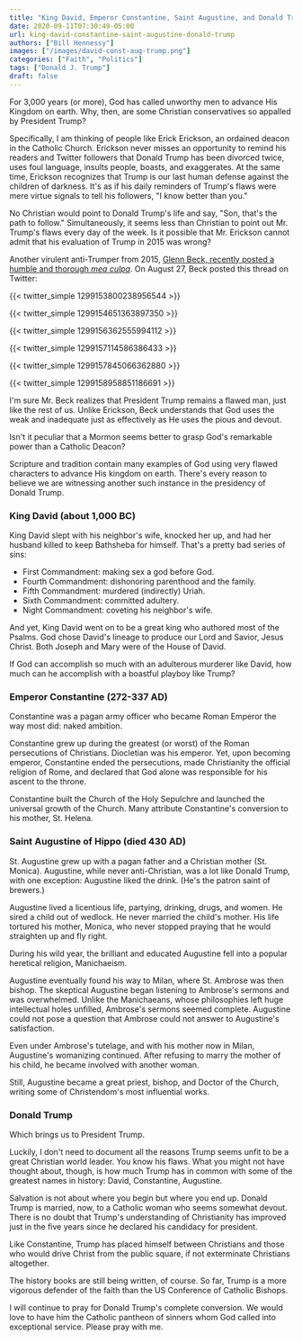 ```yaml
---
title: "King David, Emperor Constantine, Saint Augustine, and Donald Trump?"
date: 2020-09-11T07:30:49-05:00
url: king-david-constantine-saint-augustine-donald-trump
authors: ["Bill Hennessy"]
images: ["/images/david-const-aug-trump.png"]
categories: ["Faith", "Politics"]
tags: ["Donald J. Trump"]
draft: false
---
```


For 3,000 years (or more), God has called unworthy men to advance His Kingdom on earth. Why, then, are some Christian conservatives so appalled by President Trump?

Specifically, I am thinking of people like Erick Erickson, an ordained deacon in the Catholic Church. Erickson never misses an opportunity to remind his readers and Twitter followers that Donald Trump has been divorced twice, uses foul language, insults people, boasts, and exaggerates. At the same time, Erickson recognizes that Trump is our last human defense against the children of darkness. It's as if his daily reminders of Trump's flaws were mere virtue signals to tell his followers, "I know better than you."

No Christian would point to Donald Trump's life and say, "Son, that's the path to follow." Simultaneously, it seems less than Christian to point out Mr. Trump's flaws every day of the week. Is it possible that Mr. Erickson cannot admit that his evaluation of Trump in 2015 was wrong? 

Another virulent anti-Trumper from 2015, [Glenn Beck, recently posted a humble and thorough *mea culpa*](https://www.thegatewaypundit.com/2020/08/glenn-beck-apologizes-misjudging-trump-2016-video/). On August 27, Beck posted this thread on Twitter:

{{< twitter_simple  1299153800238956544 >}}

{{< twitter_simple  1299154651363897350 >}}

{{< twitter_simple  1299156362555994112 >}}

{{< twitter_simple  1299157114586386433 >}}

{{< twitter_simple  1299157845066362880 >}}

{{< twitter_simple  1299158958851186691 >}}

I'm sure Mr. Beck realizes that President Trump remains a flawed man, just like the rest of us. Unlike Erickson, Beck understands that God uses the weak and inadequate just as effectively as He uses the pious and devout. 

Isn't it peculiar that a Mormon seems better to grasp God's remarkable power than a Catholic Deacon?

Scripture and tradition contain many examples of God using very flawed characters to advance His kingdom on earth. There's every reason to believe we are witnessing another such instance in the presidency of Donald Trump. 

### King David (about 1,000 BC)

King David slept with his neighbor's wife, knocked her up, and had her husband killed to keep Bathsheba for himself. That's a pretty bad series of sins:

* First Commandment: making sex a god before God.
* Fourth Commandment: dishonoring parenthood and the family.
* Fifth Commandment: murdered (indirectly) Uriah.
* Sixth Commandment: committed adultery.
* Night Commandment: coveting his neighbor's wife.

And yet, King David went on to be a great king who authored most of the Psalms. God chose David's lineage to produce our Lord and Savior, Jesus Christ. Both Joseph and Mary were of the House of David. 

If God can accomplish so much with an adulterous murderer like David, how much can he accomplish with a boastful playboy like Trump?

### Emperor Constantine (272-337 AD)

Constantine was a pagan army officer who became Roman Emperor the way most did: naked ambition.

Constantine grew up during the greatest (or worst) of the Roman persecutions of Christians. Diocletian was his emperor. Yet, upon becoming emperor, Constantine ended the persecutions, made Christianity the official religion of Rome, and declared that God alone was responsible for his ascent to the throne. 

Constantine built the Church of the Holy Sepulchre and launched the universal growth of the Church. Many attribute Constantine's conversion to his mother, St. Helena. 

### Saint Augustine of Hippo (died 430 AD)

St. Augustine grew up with a pagan father and a Christian mother (St. Monica). Augustine, while never anti-Christian, was a lot like Donald Trump, with one exception: Augustine liked the drink. (He's the patron saint of brewers.)

Augustine lived a licentious life, partying, drinking, drugs, and women. He sired a child out of wedlock. He never married the child's mother. His life tortured his mother, Monica, who never stopped praying that he would straighten up and fly right. 

During his wild year, the brilliant and educated Augustine fell into a popular heretical religion, Manichaeism. 

Augustine eventually found his way to Milan, where St. Ambrose was then bishop. The skeptical Augustine began listening to Ambrose's sermons and was overwhelmed. Unlike the Manichaeans, whose philosophies left huge intellectual holes unfilled, Ambrose's sermons seemed complete. Augustine could not pose a question that Ambrose could not answer to Augustine's satisfaction. 

Even under Ambrose's tutelage, and with his mother now in Milan, Augustine's womanizing continued. After refusing to marry the mother of his child, he became involved with another woman. 

Still, Augustine became a great priest, bishop, and Doctor of the Church, writing some of Christendom's most influential works. 

### Donald Trump

Which brings us to President Trump. 

Luckily, I don't need to document all the reasons Trump seems unfit to be a great Christian world leader. You know his flaws. What you might not have thought about, though, is how much Trump has in common with some of the greatest names in history: David, Constantine, Augustine. 

Salvation is not about where you begin but where you end up. Donald Trump is married, now, to a Catholic woman who seems somewhat devout. There is no doubt that Trump's understanding of Christianity has improved just in the five years since he declared his candidacy for president. 

Like Constantine, Trump has placed himself between Christians and those who would drive Christ from the public square, if not exterminate Christians altogether. 

The history books are still being written, of course. So far, Trump is a more vigorous defender of the faith than the US Conference of Catholic Bishops. 

I will continue to pray for Donald Trump's complete conversion. We would love to have him the Catholic pantheon of sinners whom God called into exceptional service. Please pray with me. 

